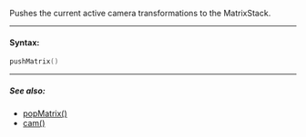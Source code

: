 Pushes the current active camera transformations to the MatrixStack.

---

#### Syntax:
```lua
pushMatrix()
```

---

##### See also:

* [popMatrix()](popMatrix.md)
* [cam()](cam.md)